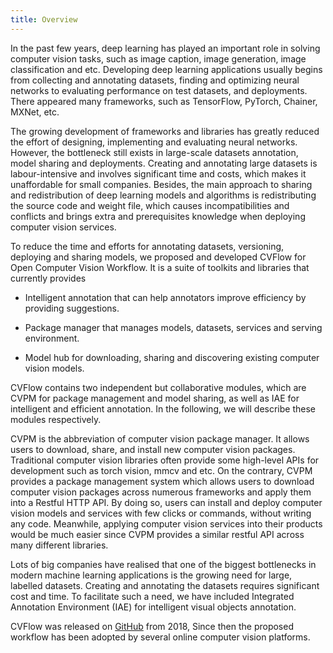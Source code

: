 ```yaml
---
title: Overview
---
```


In the past few years, deep learning has played an important role in solving computer vision tasks, such as image caption, image generation, image classification and etc. Developing deep learning applications usually begins from collecting and annotating datasets, finding and optimizing neural networks to evaluating performance on test datasets, and deployments. There appeared many frameworks, such as TensorFlow, PyTorch, Chainer, MXNet, etc.

The growing development of frameworks and libraries has greatly reduced the effort of designing, implementing and evaluating neural networks. However, the bottleneck still exists in large-scale datasets annotation, model sharing and deployments. Creating and annotating large datasets is labour-intensive and involves significant time and costs, which makes it unaffordable for small companies. Besides, the main approach to sharing and redistribution of deep learning models and algorithms is redistributing the source code and weight file, which causes incompatibilities and conflicts and brings extra and prerequisites knowledge when deploying computer vision services.

To reduce the time and efforts for annotating datasets, versioning, deploying and sharing models, we proposed and developed CVFlow for Open Computer Vision Workflow. It is a suite of toolkits and libraries that currently provides 

- Intelligent annotation that can help annotators improve efficiency by providing suggestions.

- Package manager that manages models, datasets, services and serving environment.

- Model hub for downloading, sharing and discovering existing computer vision models.

CVFlow contains two independent but collaborative modules, which are CVPM for package management and model sharing, as well as IAE for intelligent and efficient annotation. In the following, we will describe these modules respectively.

CVPM is the abbreviation of computer vision package manager. It allows users to download, share, and install new computer vision packages. Traditional computer vision libraries often provide some high-level APIs for development such as torch vision, mmcv and etc. On the contrary, CVPM provides a package management system which allows users to download computer vision packages across numerous frameworks and apply them into a Restful HTTP API. By doing so, users can install and deploy computer vision models and services with few clicks or commands, without writing any code. Meanwhile, applying computer vision services into their products would be much easier since CVPM provides a similar restful API across many different libraries. 

Lots of big companies have realised that one of the biggest bottlenecks in modern machine learning applications is the growing need for large, labelled datasets. Creating and annotating the datasets requires significant cost and time. To facilitate such a need, we have included Integrated Annotation Environment (IAE) for intelligent visual objects annotation.

CVFlow was released on [GitHub](https://github.com/autoai-org/aid) from 2018, Since then the proposed workflow has been adopted by several online computer vision platforms.
